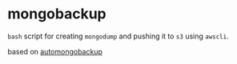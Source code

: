 # mongobackup
`bash` script for creating `mongodump` and pushing it to `s3` using `awscli`.

based on [automongobackup](https://github.com/micahwedemeyer/automongobackup) 
